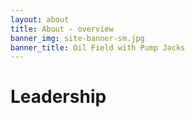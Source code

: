 ```yaml
---
layout: about
title: About - overview
banner_img: site-banner-sm.jpg
banner_title: Oil Field with Pump Jacks
---
```


# Leadership